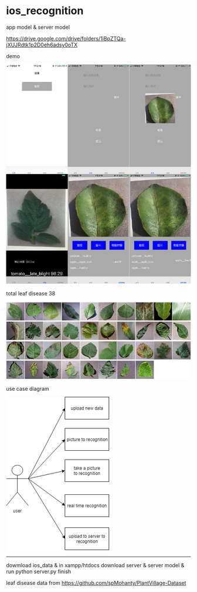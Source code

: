 # ios_recognition
app model & server model

https://drive.google.com/drive/folders/1iBpZTQa-jXUJRdtk1p2D0eh6adsy0oTX

demo

![image](https://github.com/qoo8327/ios_recognition/blob/master/demo/demo.png)

total leaf disease 38

![image](https://github.com/qoo8327/ios_recognition/blob/master/demo/leaf.png)

use case diagram

![image](https://github.com/qoo8327/ios_recognition/blob/master/demo/user.png)

-------------------------------------------------------------------------------------------------------------------------------

dowmload ios_data & in xampp/htdocs
download server & server model & run python server.py
finish





leaf disease data from https://github.com/spMohanty/PlantVillage-Dataset
